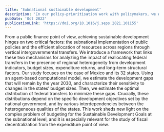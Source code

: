 ```yaml
---
title: 'Subnational sustainable development'
description: 'In our policy-prioritisation work with policymakers, we were frequently asked if our method could be applied to subnational entities, as a substantial part of development policies are implemented there. This paper demonstrates how to deploy our methodology for subnational analysis. In particular, we provide valuable insights on how to best distribute federal transfers across the 32 states of Mexico.'
pubDate: 'Oct 2022'
publicationLink: 'https://doi.org/10.1016/j.seps.2021.101155'
---
```


From a public finance point of view, achieving sustainable development hinges on two critical factors: the subnational implementation of public policies and the efficient allocation of resources across regions through vertical intergovernmental transfers. We introduce a framework that links these two mechanisms for analyzing the impact of reallocating federal transfers in the presence of regional heterogeneity from development indicators, budget sizes, expenditure returns, and long-term structural factors. Our study focuses on the case of Mexico and its 32 states. Using an agent-based computational model, we estimate the development gaps that will remain by the year 2030, and characterize their sensitivity to changes in the states’ budget sizes. Then, we estimate the optimal distribution of federal transfers to minimize these gaps. Crucially, these distributions depend on the specific development objectives set by the national government, and by various interdependencies between the heterogeneous qualities of the states. This work sheds new light on the complex problem of budgeting for the Sustainable Development Goals at the subnational level, and it is especially relevant for the study of fiscal decentralization from the expenditure point of view.